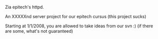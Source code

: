 Zia epitech's httpd.

An XXXXXnd server project for our epitech cursus
(this project sucks)

Starting at 1/1/2008, you are allowed to take ideas from our svn :) (if there are some, what's not guaranteed)